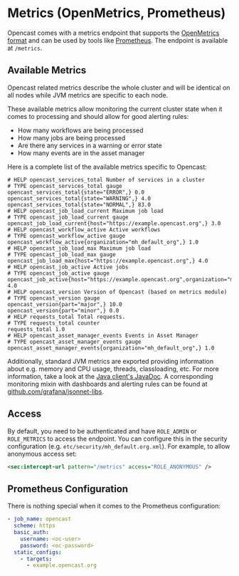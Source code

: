 Metrics (OpenMetrics, Prometheus)
=================================

Opencast comes with a metrics endpoint that supports the [OpenMetrics format](https://openmetrics.io) and can be used by
tools like [Prometheus](https://prometheus.io). The endpoint is available at `/metrics`.


Available Metrics
-----------------

Opencast related metrics describe the whole cluster and will be identical on all nodes
while JVM metrics are specific to each node.

These available metrics allow monitoring the current cluster state when it comes to processing
and should allow for good alerting rules:

- How many workflows are being processed
- How many jobs are being processed
- Are there any services in a warning or error state
- How many events are in the asset manager

Here is a complete list of the available metrics specific to Opencast:

```
# HELP opencast_services_total Number of services in a cluster
# TYPE opencast_services_total gauge
opencast_services_total{state="ERROR",} 0.0
opencast_services_total{state="WARNING",} 4.0
opencast_services_total{state="NORMAL",} 83.0
# HELP opencast_job_load_current Maximum job load
# TYPE opencast_job_load_current gauge
opencast_job_load_current{host="https://example.opencast.org",} 3.0
# HELP opencast_workflow_active Active workflows
# TYPE opencast_workflow_active gauge
opencast_workflow_active{organization="mh_default_org",} 1.0
# HELP opencast_job_load_max Maximum job load
# TYPE opencast_job_load_max gauge
opencast_job_load_max{host="https://example.opencast.org",} 4.0
# HELP opencast_job_active Active jobs
# TYPE opencast_job_active gauge
opencast_job_active{host="https://example.opencast.org",organization="mh_default_org",} 4.0
# HELP opencast_version Version of Opencast (based on metrics module)
# TYPE opencast_version gauge
opencast_version{part="major",} 10.0
opencast_version{part="minor",} 0.0
# HELP requests_total Total requests.
# TYPE requests_total counter
requests_total 1.0
# HELP opencast_asset_manager_events Events in Asset Manager
# TYPE opencast_asset_manager_events gauge
opencast_asset_manager_events{organization="mh_default_org",} 1.0
```

Additionally, standard JVM metrics are exported providing information about e.g. memory and CPU usage, threads,
classloading, etc. For more information, take a look at the [Java client's JavaDoc](https://prometheus.github.io/client_java/).
A corresponding monitoring mixin with dashboards and alerting rules can be found at
[github.com/grafana/jsonnet-libs](https://github.com/grafana/jsonnet-libs/tree/master/jvm-mixin).

Access
------

By default, you need to be authenticated and have `ROLE_ADMIN` or `ROLE_METRICS` to access the endpoint.
You can configure this in the security configuration (e.g. `etc/security/mh_default.org.xml`).
For example, to allow anonymous access set:

```xml
<sec:intercept-url pattern="/metrics" access="ROLE_ANONYMOUS" />
```


Prometheus Configuration
------------------------

There is nothing special when it comes to the Prometheus configuration:

```yml
- job_name: opencast
  scheme: https
  basic_auth:
    username: <oc-user>
    password: <oc-password>
  static_configs:
    - targets:
      - example.opencast.org
```
